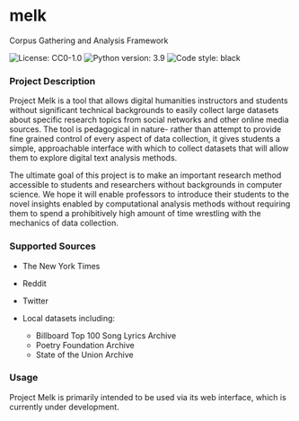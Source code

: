 # melk
Corpus Gathering and Analysis Framework

![License: CC0-1.0](https://img.shields.io/github/license/flnasc/melk)
![Python version: 3.9](https://img.shields.io/badge/python-3.9-blue)
![Code style: black](https://img.shields.io/badge/code%20style-black-black)

### Project Description 
Project Melk is a tool that allows digital humanities instructors and students without significant technical backgrounds to easily collect large datasets about specific research topics from social networks and other online media sources. The tool is pedagogical in nature- rather than attempt to provide fine grained control of every aspect of data collection, it gives students a simple, approachable interface with which to collect datasets that will allow them to explore digital text analysis methods. 

The ultimate goal of this project is to make an important research method accessible to students and researchers without backgrounds in computer science. We hope it will enable professors to introduce their students to the novel insights enabled by computational analysis methods without requiring them to spend a prohibitively high amount of time wrestling with the mechanics of data collection. 

### Supported Sources 
- The New York Times 
- Reddit 
- Twitter 

- Local datasets including:
  - Billboard Top 100 Song Lyrics Archive
  - Poetry Foundation Archive
  - State of the Union Archive 

### Usage
Project Melk is primarily intended to be used via its web interface, which is currently under development. 




